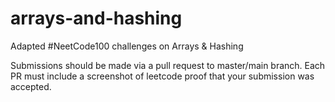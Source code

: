 # arrays-and-hashing
Adapted #NeetCode100 challenges on Arrays &amp; Hashing

Submissions should be made via a pull request to master/main branch.
Each PR must include a screenshot of leetcode proof that your submission was accepted.


